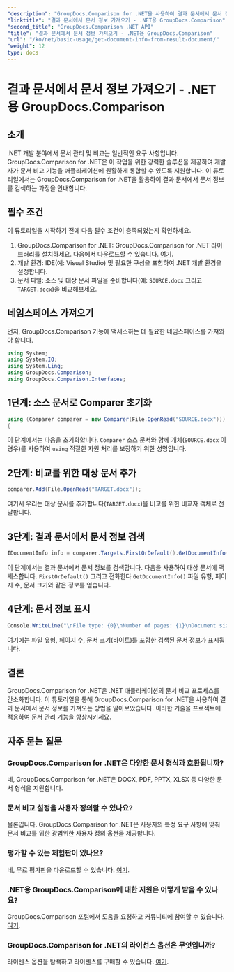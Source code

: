 ```yaml
---
"description": "GroupDocs.Comparison for .NET을 사용하여 결과 문서에서 문서 정보를 가져오는 방법을 알아보세요. .NET 개발자를 위한 간단한 단계 설명."
"linktitle": "결과 문서에서 문서 정보 가져오기 - .NET용 GroupDocs.Comparison"
"second_title": "GroupDocs.Comparison .NET API"
"title": "결과 문서에서 문서 정보 가져오기 - .NET용 GroupDocs.Comparison"
"url": "/ko/net/basic-usage/get-document-info-from-result-document/"
"weight": 12
type: docs
---
```

# 결과 문서에서 문서 정보 가져오기 - .NET용 GroupDocs.Comparison

## 소개
.NET 개발 분야에서 문서 관리 및 비교는 일반적인 요구 사항입니다. GroupDocs.Comparison for .NET은 이 작업을 위한 강력한 솔루션을 제공하여 개발자가 문서 비교 기능을 애플리케이션에 원활하게 통합할 수 있도록 지원합니다. 이 튜토리얼에서는 GroupDocs.Comparison for .NET을 활용하여 결과 문서에서 문서 정보를 검색하는 과정을 안내합니다. 
## 필수 조건
이 튜토리얼을 시작하기 전에 다음 필수 조건이 충족되었는지 확인하세요.
1. GroupDocs.Comparison for .NET: GroupDocs.Comparison for .NET 라이브러리를 설치하세요. 다음에서 다운로드할 수 있습니다. [여기](https://releases.groupdocs.com/comparison/net/).
2. 개발 환경: IDE(예: Visual Studio) 및 필요한 구성을 포함하여 .NET 개발 환경을 설정합니다.
3. 문서 파일: 소스 및 대상 문서 파일을 준비합니다(예: `SOURCE.docx` 그리고 `TARGET.docx`)을 비교해보세요.

## 네임스페이스 가져오기
먼저, GroupDocs.Comparison 기능에 액세스하는 데 필요한 네임스페이스를 가져와야 합니다.

```csharp
using System;
using System.IO;
using System.Linq;
using GroupDocs.Comparison;
using GroupDocs.Comparison.Interfaces;
```

## 1단계: 소스 문서로 Comparer 초기화
```csharp
using (Comparer comparer = new Comparer(File.OpenRead("SOURCE.docx")))
{
```
이 단계에서는 다음을 초기화합니다. `Comparer` 소스 문서와 함께 개체(`SOURCE.docx` 이 경우)를 사용하여 `using` 적절한 자원 처리를 보장하기 위한 성명입니다.
## 2단계: 비교를 위한 대상 문서 추가
```csharp
comparer.Add(File.OpenRead("TARGET.docx"));
```
여기서 우리는 대상 문서를 추가합니다(`TARGET.docx`)을 비교를 위한 비교자 객체로 전달합니다.
## 3단계: 결과 문서에서 문서 정보 검색
```csharp
IDocumentInfo info = comparer.Targets.FirstOrDefault().GetDocumentInfo();
```
이 단계에서는 결과 문서에서 문서 정보를 검색합니다. 다음을 사용하여 대상 문서에 액세스합니다. `FirstOrDefault()` 그리고 전화한다 `GetDocumentInfo()` 파일 유형, 페이지 수, 문서 크기와 같은 정보를 얻습니다.
## 4단계: 문서 정보 표시
```csharp
Console.WriteLine("\nFile type: {0}\nNumber of pages: {1}\nDocument size: {2} bytes", info.FileType, info.PageCount, info.Size);
```
여기에는 파일 유형, 페이지 수, 문서 크기(바이트)를 포함한 검색된 문서 정보가 표시됩니다.

## 결론
GroupDocs.Comparison for .NET은 .NET 애플리케이션의 문서 비교 프로세스를 간소화합니다. 이 튜토리얼을 통해 GroupDocs.Comparison for .NET을 사용하여 결과 문서에서 문서 정보를 가져오는 방법을 알아보았습니다. 이러한 기술을 프로젝트에 적용하여 문서 관리 기능을 향상시키세요.
## 자주 묻는 질문
### GroupDocs.Comparison for .NET은 다양한 문서 형식과 호환됩니까?
네, GroupDocs.Comparison for .NET은 DOCX, PDF, PPTX, XLSX 등 다양한 문서 형식을 지원합니다.
### 문서 비교 설정을 사용자 정의할 수 있나요?
물론입니다. GroupDocs.Comparison for .NET은 사용자의 특정 요구 사항에 맞춰 문서 비교를 위한 광범위한 사용자 정의 옵션을 제공합니다.
### 평가할 수 있는 체험판이 있나요?
네, 무료 평가판을 다운로드할 수 있습니다. [여기](https://releases.groupdocs.com/).
### .NET용 GroupDocs.Comparison에 대한 지원은 어떻게 받을 수 있나요?
GroupDocs.Comparison 포럼에서 도움을 요청하고 커뮤니티에 참여할 수 있습니다. [여기](https://forum.groupdocs.com/c/comparison/12).
### GroupDocs.Comparison for .NET의 라이선스 옵션은 무엇입니까?
라이센스 옵션을 탐색하고 라이센스를 구매할 수 있습니다. [여기](https://purchase.groupdocs.com/buy).